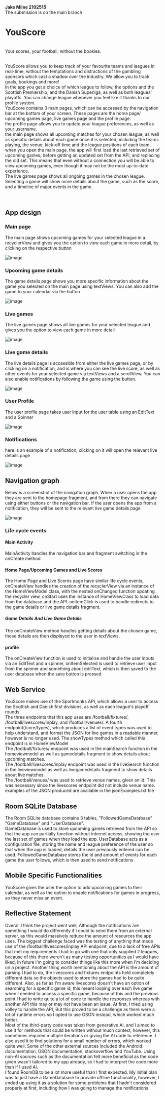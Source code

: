 <b>Jake Milne 2102515</b> <br>
The submission is on the main branch <br>
<h1>YouScore</h1><br>
Your scores, your football, without the bookies. <br><br>

YouScore allows you to keep track of your favourite teams and leagues in real-time, without the temptations and distractions of the gambling sponsors which cast a shadow over the industry. We allow you to track goals, bookings and more! <br>
In the app you get a choice of which league to follow, the options and the Scottish Premiership, and the Danish Superliga, as well as both leagues' playoffs. You can change league whenever you feel like it thanks to our profile system. <br>
YouScore contains 3 main pages, which can be accessed by the navigation bar at the bottom of your screen. These pages are the home page/ upcoming games page, live games page and the profile page.<br>
the profile page allows you to update your league preferences, as well as your username. <br>
the main page shows all upcoming matches for your chosen league, as well as specific details about each game once it is selected, including the teams playing, the venue, kick-off time and the league positions of each team, when you open the main page, the app will first load the last retrieved set of upcoming games, before getting an updated set from the API, and replacing the old set. This means that even without a connection you will be able to view upcoming games, even though it may not be the most up-to-date experience. <br>
The live games page shows all ongoing games in the chosen league. Selecting a game will show more details about the game, such as the score, and a timeline of major events in the game. <br> <br> <br>





<h2>App design</h2>
<h3>Main page </h3>
<p>The main page shows upcoming games for your selected league in a recyclerView and gives you the option to view each game in more detail, by clicking on the respective button </p>

![image](https://github.com/RobertGordonUniversity/cm3110-coursework-JakeMilne/assets/91962700/6e585a1f-d106-46d2-9ac8-55ddbbf26541)
<h3>Upcoming game details </h3>
<p>The game details page shows you more specific information about the game you selected on the main page using textViews. You can also add the game to your calendar via the button</p>

![image](https://github.com/RobertGordonUniversity/cm3110-coursework-JakeMilne/assets/91962700/9be0bb25-e36b-4dc9-a9cc-4b7b7c2b9c32)

<h3>Live games </h3>
<p>The live games page shows all live games for your selected league and gives you the option to view each game in more detail  </p>

![image](https://github.com/RobertGordonUniversity/cm3110-coursework-JakeMilne/assets/91962700/0f853680-b1f3-4775-97d0-b795aa9bdd0f)

<h3>Live game details </h3>
<p>The live details page is accessible from either the live games page, or by clicking on a notification, and is where you can see the live score, as well as other events for your selected game via textViews and a scrollView. You can also enable notifications by following the game using the button. </p>

![image](https://github.com/RobertGordonUniversity/cm3110-coursework-JakeMilne/assets/91962700/ebd1203a-06c5-463e-bb60-7b9968f6433d)

<h3>User Profile </h3>
<p>The user profile page takes user input for the user table using an EditText and a Spinner</p>

![image](https://github.com/RobertGordonUniversity/cm3110-coursework-JakeMilne/assets/91962700/2a1f920c-6795-4104-806b-dcbfc1d23f65)

<h3>Notifications </h3>
<p>here is an example of a notification, clicking on it will open the relevant live details page</p>

![image](https://github.com/RobertGordonUniversity/cm3110-coursework-JakeMilne/assets/91962700/513d1629-4cb3-4cb5-a246-1368e5d3585a)



<h2>Navigation graph</h2>

<p>Below is a screenshot of the navigation graph. When a user opens the app they are sent to the homepage fragment, and from there they can navigate using either buttons or the navigation bar. If the user opens the app from a notification, they will be sent to the relevant live game details page</p>

![image](https://github.com/RobertGordonUniversity/cm3110-coursework-JakeMilne/assets/91962700/7fe18649-0633-4ace-ab7a-7ece318c2b7a)




<h3>Life cycle events</h3>
<h4>Main Activity</h4>
MainActivity handles the navigation bar and fragment switching in the onCreate method
<h4>Home Page/Upcoming Games and Live Scores</h4>
The Home Page and Live Scores page have similar life cycle events, onCreateView handles the creation of the recyclerView via an instance of the HomeViewModel class, with the nested onChanged function updating the recycler view, onStart uses the instance of HomeViewClass to load data from the database and the API. onItemClick is used to handle redirects to the game details or live game details fragment. <br>

<h5>Game Details And Live Game Details</h5>
The onCreateView method handles getting details about the chosen game, these details are then displayed to the user in textViews. <br>



<h4>profile</h4>
The onCreateView function is used to initialise and handle the user inputs via an EditText and a spinner, onItemSelected is used to retrieve user input from the spinner and something about editText, which is then saved to the user database when the save button is pressed <br>



<h2>Web Service</h2>
YouScore makes use of the Sportmonks API, which allows a user to access the Scottish and Danish first divisions, as well as each league's playoff rounds.<br>
The three endpoints that this app uses are /football/fixtures/, /football/livescores/inplay, and /football/venues/. A fourth endpoint(/core/types), which produces a list of event types was used to help understand, and format the JSON for live games in a readable manner, however is no longer used. The showTypes method which called this endpoint is in HomeViewModel<br>
The /football/fixtures/ endpoint was used in the mainSearch function in the homeviewmodel as well as gamedetails fragment to show details about upcoming matches. <br>
The /football/livescores/inplay endpoint was used in the liveSearch function in the liveviewmodel as well as livegamedetails fragment to show details about live matches. <br>
The /football/venues/ was used to retrieve venue names, given an id. This was necessary since the livescores endpoint did not include venue name. <br>
examples of the JSON produced are available in the jsonExamples.txt file <br>



<h2>Room SQLite Database</h2>
The Room SQLite database contains 3 tables, "FollowedGameDatabase" "GameDatabase" and "UserDatabase". <br>
GameDatabase is used to store upcoming games retrieved from the API so that the app can partially function without internet access, showing the user the last set of games when they load the app.
UserDatabase acts as a configuration file, storing the name and league preference of the user so that when the app is loaded, details the user previously entered can be used.
FollowedGameDatabase stores the id and amount of events for each game the user follows, which is then used to send notifications<br>


<h2>Mobile Specific Functionalities</h2>
YouScore gives the user the option to add upcoming games to their calendar, as well as the option to enable notifications for games in progress, so they never miss an event.



<h2>Reflective Statement</h2>
Overall I think the project went well, Although the notifications are something I would do differently if I could to send them from an external server, as this would massively reduce the amount of resources the app uses. The biggest challenge faced was the testing of anything that made use of the /football/livescores/inplay API endpoint, due to a lack of free APIs that met my requirements I had to go with one that only supplied 2 leagues, because of this there weren't as many testing opportunities as I would have liked, In future I'm going to consider things like this more when I'm deciding on a project. Another thing worth mentioning about the API is the amount of parsing I had to do, the livescores and fixtures endpoints held completely different data so the objects used to store the games had to be quite different. Also, as far as I'm aware livescores doesn't have an option of searching for a specific game id, this meant looping over each live game when I needed to access a specific game, because of this and the previous point I had to write quite a lot of code to handle the responses whereas with another API this may or may not have been an issue. At first, I tried using volley to handle the API, But this proved to be a challenge as there were a lot of runtime errors so I opted to use GSON instead, which worked much better. <br>
Most of the third-party code was taken from generative AI, and I aimed to use it for methods that could be written without much context, however, this sometimes required multiple iterations or giving the AI code to reference. I also used it to find solutions for a small number of errors, which worked quite well. Some of the other external sources included the Android documentation, GSON documentation, stackoverflow and YouTube. Using non-AI sources such as the documentation felt more beneficial as the code given wasn't tailored to my app already, so I had to interpret the code more than if I used AI. <br>
I found RoomDB to be a lot more useful than I first expected. My initial plan was to just have a GameDatabase to provide offline functionality, however, I ended up using it as a solution for some problems that I hadn't considered properly at first, including how I was going to manage the notifications. <br>

